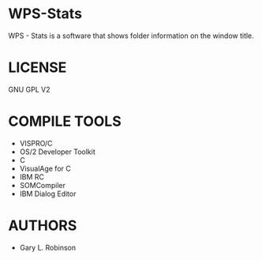 WPS-Stats
=========

WPS - Stats is a software that shows folder information on the window title.


LICENSE
========
GNU GPL V2


COMPILE TOOLS
==============
* VISPRO/C
* OS/2 Developer Toolkit
* C
* VisualAge for C
* IBM RC
* SOMCompiler
* IBM Dialog Editor 


AUTHORS
=============
- Gary L. Robinson

